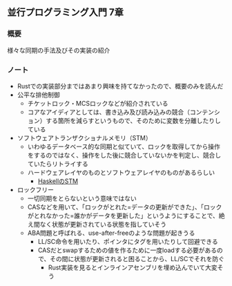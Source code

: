 ## 並行プログラミング入門 7章

### 概要
様々な同期の手法及びその実装の紹介

### ノート
- Rustでの実装部分まではあまり興味を持てなかったので、概要のみを読んだ
- 公平な排他制御
  - チケットロック・MCSロックなどが紹介されている
  - コアなアイディアとしては、書き込み及び読み込みの競合（コンテンション）する箇所を減らすというもので、そのために変数を分離したりしている
- ソフトウェアトランザクショナルメモリ（STM）
  - いわゆるデータベース的な同期と似ていて、ロックを取得してから操作をするのではなく、操作をした後に競合していないかを判定し、競合していたらリトライする
  - ハードウェアレイヤのものとソフトウェアレイヤのものがあるらしい
    - [HaskellのSTM](https://ja.wikibooks.org/wiki/Haskell/Concurrency)
- ロックフリー
  - 一切同期をとらないという意味ではない
  - CASなどを用いて、「ロックがとれた=データの更新ができた」、「ロックがとれなかった=誰かがデータを更新した」というようにすることで、絶え間なく状態が更新されている状態を指していそう
  - ABA問題と呼ばれる、use-after-freeのような問題が起きうる
    - LL/SC命令を用いたり、ポインタにタグを用いたりして回避できる
    - CASだとswapするための値を作るために一度loadする必要があるので、その間に状態が更新されると困ることから、LL/SCでそれを防ぐ
      - Rust実装を見るとインラインアセンブリを埋め込んでいて大変そう
